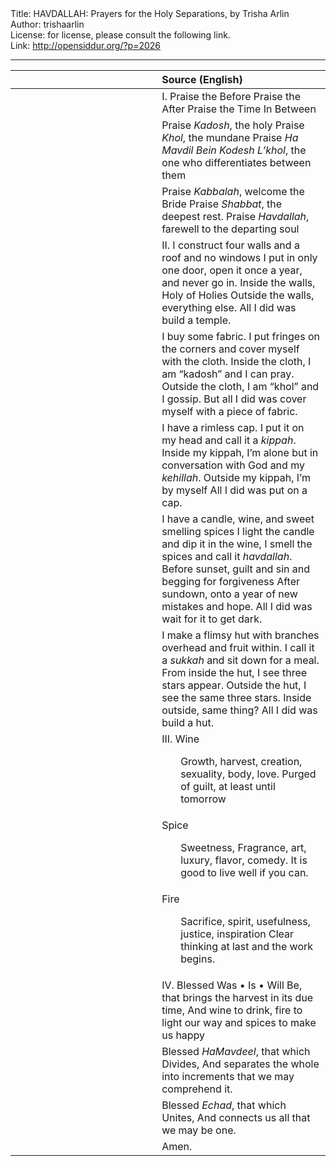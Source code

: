 <html>
<head></head>
<body>
Title: HAVDALLAH: Prayers for the Holy Separations, by Trisha Arlin<br />
Author: trishaarlin<br />
License: for license, please consult the following link.<br />
Link: <a href="http://opensiddur.org/?p=2026">http://opensiddur.org/?p=2026</a>
<p />
<hr />

<table style="margin-left: auto;margin-right: auto;" class="draggable">
<thead><tr><th id="x" style="text-align: right;"></th><th style="text-align: left;">Source (English)</th></tr></thead>
<tbody>
<tr>
<td style="vertical-align:top;" width="46%">
<div class="liturgy"><span lang="he">

</span></div>
</td>
 
<td style="vertical-align:top;" width="53%">
<div class="english">
I.
Praise the Before
Praise the After
Praise the Time In Between
</div></td>
</tr>


<tr>
<td style="vertical-align:top;" width="46%">
<div class="liturgy"><span lang="he">

</span></div>
</td>
 
<td style="vertical-align:top;" width="53%">
<div class="english">
Praise <em>Kadosh</em>, the holy
Praise <em>Khol</em>, the mundane
Praise <em>Ha Mavdil Bein Kodesh L’khol</em>, the one who differentiates between them
</div></td>
</tr>


<tr>
<td style="vertical-align:top;" width="46%">
<div class="liturgy"><span lang="he">

</span></div>
</td>
 
<td style="vertical-align:top;" width="53%">
<div class="english">
Praise <em>Kabbalah</em>, welcome the Bride
Praise <em>Shabbat</em>, the deepest rest.
Praise <em>Havdallah</em>, farewell to the departing soul
</div></td>
</tr>


<tr>
<td style="vertical-align:top;" width="46%">
<div class="liturgy"><span lang="he">

</span></div>
</td>
 
<td style="vertical-align:top;" width="53%">
<div class="english">
II.
I construct four walls and a roof and no windows
I put in only one door, open it once a year, and never go in.
Inside the walls, Holy of Holies
Outside the walls, everything else.
All I did was build a temple.
</div></td>
</tr>


<tr>
<td style="vertical-align:top;" width="46%">
<div class="liturgy"><span lang="he">

</span></div>
</td>
 
<td style="vertical-align:top;" width="53%">
<div class="english">
I buy some fabric.
I put fringes on the corners and cover myself with the cloth.
Inside the cloth, I am “kadosh” and I can pray.
Outside the cloth, I am “khol” and I gossip.
But all I did was cover myself with a piece of fabric.
</div></td>
</tr>


<tr>
<td style="vertical-align:top;" width="46%">
<div class="liturgy"><span lang="he">

</span></div>
</td>
 
<td style="vertical-align:top;" width="53%">
<div class="english">
I have a rimless cap.
I put it on my head and call it a <em>kippah</em>.
Inside my kippah, I’m alone but in conversation with God and my <em>kehillah</em>.
Outside my kippah, I’m by myself
All I did was put on a cap.
</div></td>
</tr>


<tr>
<td style="vertical-align:top;" width="46%">
<div class="liturgy"><span lang="he">

</span></div>
</td>
 
<td style="vertical-align:top;" width="53%">
<div class="english">
I have a candle, wine, and sweet smelling spices
I light the candle and dip it in the wine, I smell the spices and call it <em>havdallah</em>.
Before sunset, guilt and sin and begging for forgiveness
After sundown, onto a year of new mistakes and hope.
All I did was wait for it to get dark.
</div></td>
</tr>


<tr>
<td style="vertical-align:top;" width="46%">
<div class="liturgy"><span lang="he">

</span></div>
</td>
 
<td style="vertical-align:top;" width="53%">
<div class="english">
I make a flimsy hut with branches overhead and fruit within.
I call it a <em>sukkah</em> and sit down for a meal.
From inside the hut, I see three stars appear.
Outside the hut, I see the same three stars.
Inside outside, same thing?
All I did was build a hut.
</div></td>
</tr>


<tr>
<td style="vertical-align:top;" width="46%">
<div class="liturgy"><span lang="he">

</span></div>
</td>
 
<td style="vertical-align:top;" width="53%">
<div class="english">
III.
Wine
<p style="padding-left: 30px;">Growth, harvest, creation, sexuality, body, love.
Purged of guilt, at least until tomorrow
</div></td>
</tr>


<tr>
<td style="vertical-align:top;" width="46%">
<div class="liturgy"><span lang="he">

</span></div>
</td>
 
<td style="vertical-align:top;" width="53%">
<div class="english">
Spice
<p style="padding-left: 30px;">Sweetness, Fragrance, art, luxury, flavor, comedy.
It is good to live well if you can.
</div></td>
</tr>


<tr>
<td style="vertical-align:top;" width="46%">
<div class="liturgy"><span lang="he">

</span></div>
</td>
 
<td style="vertical-align:top;" width="53%">
<div class="english">
Fire
<p style="padding-left: 30px;">Sacrifice, spirit, usefulness, justice, inspiration
Clear thinking at last and the work begins.
</div></td>
</tr>


<tr>
<td style="vertical-align:top;" width="46%">
<div class="liturgy"><span lang="he">

</span></div>
</td>
 
<td style="vertical-align:top;" width="53%">
<div class="english">
IV.
Blessed Was • Is • Will Be, that brings the harvest in its due time,
And wine to drink, fire to light our way and spices to make us happy
</div></td>
</tr>


<tr>
<td style="vertical-align:top;" width="46%">
<div class="liturgy"><span lang="he">

</span></div>
</td>
 
<td style="vertical-align:top;" width="53%">
<div class="english">
Blessed <em>HaMavdeel</em>, that which Divides,
And separates the whole into increments that we may comprehend it.
</div></td>
</tr>


<tr>
<td style="vertical-align:top;" width="46%">
<div class="liturgy"><span lang="he">

</span></div>
</td>
 
<td style="vertical-align:top;" width="53%">
<div class="english">
Blessed <em>Echad</em>, that which Unites,
And connects us all that we may be one.
</div></td>
</tr>


<tr>
<td style="vertical-align:top;" width="46%">
<div class="liturgy"><span lang="he">

</span></div>
</td>
 
<td style="vertical-align:top;" width="53%">
<div class="english">
Amen.
</div></td>
</tr>
</tbody></table>

</body>
</html>